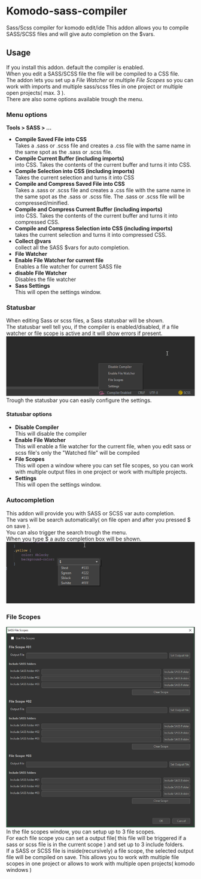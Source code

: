 # Komodo-sass-compiler
Sass/Scss compiler for komodo edit/ide
This addon allows you to compile SASS/SCSS files and will give auto completion on the $vars.

## Usage
If you install this addon. default the compiler is enabled.  
When you edit a SASS/SCSS file the file will be compiled to a CSS file.  
The addon lets you set up a *File Watcher* or multiple *File Scopes* so you can work with imports and multiple sass/scss files in one project or multiple open projects( max. 3 ).  
There are also some options available trough the menu.

### Menu options
**Tools > SASS > ...**
 * **Compile Saved File into CSS**  
Takes a .sass or .scss file and creates a .css file with the same name in the same spot as the .sass or .scss file.
 * **Compile Current Buffer (including imports)**  
 into CSS. Takes the contents of the current buffer and turns it into CSS.
 * **Compile Selection into CSS (including imports)**  
Takes the current selection and turns it into CSS
 * **Compile and Compress Saved File into CSS**  
 Takes a .sass or .scss file and creates a .css file with the same name in the same spot as the .sass or .scss file. The .sass or .scss file will be compressed/minified.
 * **Compile and Compress Current Buffer (including imports)**  
 into CSS. Takes the contents of the current buffer and turns it into compressed CSS.
 * **Compile and Compress Selection into CSS (including imports)**  
 takes the current selection and turns it into compressed CSS.
 * **Collect @vars**  
 collect all the SASS $vars for auto completion.
 * **File Watcher**
  * **Enable File Watcher for current file**  
  Enables a file watcher for current SASS file 
  * **disable File Watcher**  
  Disables the file watcher
 * **Sass Settings**  
 This will open the settings window.
 
 ### Statusbar
When editing Sass or scss files, a Sass statusbar will be shown.  
The statusbar well tell you, if the compiler is enabled/disabled, if a file watcher or file scope is active and it will show errors if present.  
![Screensot](screenshot01.png)  
Trough the statusbar you can easily configure the settings.
#### Statusbar options
 * **Disable Compiler**  
 This will disable the compiler
 * **Enable File Watcher**  
 This will enable a file watcher for the current file, when you edit sass or scss file's only the "Watched file" will be compiled
 * **File Scopes**  
 This will open a window where you can set file scopes, so you can work with multiple output files in one project or work with multiple projects.
 * **Settings**  
 This will open the settings window.
 
 
### Autocompletion
This addon will provide you with SASS or SCSS var auto completion.  
The vars will be search automatically( on file open and after you pressed $ on save ).  
You can also trigger the search trough the menu.  
When you type $ a auto completion box will be shown.  
![Screenshot](screenshot02.png)

### File Scopes
![screenshot](screenshot03.png)  
In the file scopes window, you can setup up to 3 file scopes.  
For each file scope you can set a output file( this file will be triggered if a sass or scss file is in the current scope ) and set up to 3 include folders.  
If a SASS or SCSS file is inside(recursively) a file scope, the selected output file will be compiled on save.
This allows you to work with multiple file scopes in one project or allows to work with multiple open projects( komodo windows )